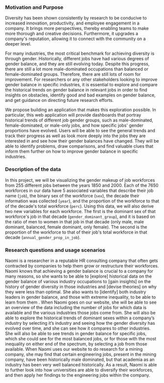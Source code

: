 ### Motivation and Purpose

Diversity has been shown consistently by research to be conducive to increased innovation, productivity, and employee engagement in a company. It brings more perspectives, thereby enabling teams to make more thorough and creative decisions. Furthermore, it upgrades a company's reputation, allowing it to connect with the community on a deeper level.

For many industries, the most critical benchmark for achieving diversity is through gender. Historically, different jobs have had various degrees of gender balance, and they are still evolving today. Despite this progress, there are still a lot more male-dominated occupations than balanced or female-dominated groups. Therefore, there are still lots of room for improvement. For researchers or any other stakeholders looking to improve gender balance in specific industries, it is essential to explore and compare the historical trends on gender balance in relevant jobs in order to find insights on obstacles, identify good and bad examples on gender balance, and get guidance on directing future research efforts.

We propose building an application that makes this exploration possible. In particular, this web application will provide dashboards that portray historical trends of different job gender groups, such as male-dominated, female-dominated, or male-only jobs, and how specific jobs' gender proportions have evolved. Users will be able to see the general trends and track their progress as well as look more deeply into the jobs they are interested in and see how their gender balances have changed. They will be able to identify problems, draw comparisons, and find valuable clues that inform them further on how to improve gender balance in specific industries.

### Description of the data

In this project, we will be visualizing the gender makeup of job workforces from 255 different jobs between the years 1850 and 2000. Each of the 7650 workforces in our data have 5 associated variables that describe their job name (`job`), the binary sex of the workforce (`sex`), the decade their information was collected (`year`), and the proportion of the workforce to that of the decade's total workforce (`perc`). Using this data, we will also derive two new variables for each workforce. The first is the dominant sex of that workforce's job in that decade (`gender_dominant_group`), and it is based on the ratio of men to women in that job in that decade (only male, male dominant, balanced, female dominant, only female). The second is the proportion of the workforce to that of their job's total workforce in that decade (`annual_gender_prop_in_job`).

### Research questions and usage scenarios

Naomi is a researcher in a reputable HR consulting company that often gets contracted by companies to help them grow or restructure their workforces. Naomi knows that achieving a gender balance is crucial to a company for many reasons, so she wants to be able to [explore] historical data on the gender balance of various industry occupations to [gain insights] on the history of gender diversity in those industries and [devise theories] on why they were less than optimal. She also wants to [identify] both industry leaders in gender balance, and those with extreme inequality, to be able to learn from them . When Naomi goes on our website, she will be able to see an overview of the data including the number of jobs for which data is available and the various industries those jobs come from.  She will also be able to explore the historical trends of dominant sexes within a company’s industry by selecting it’s industry and seeing how the gender diversity has evolved over time, and she can see how it compares to other industries. She will also be able to see trends in gender balance for specific jobs, which she could see for the most balanced jobs, or for those with the most inequality on either end of the spectrum, by selecting a job from those available. When Naomi uses our website to do research for a mining company, she may find that certain engineering jobs, present in the mining company, have been historically male dominated, but that academia as an industry has been very well balanced historically. As a result, Naomi is able to further look into how universities are able to diversify their workforces, and then apply her findings to the engineering jobs within the company.